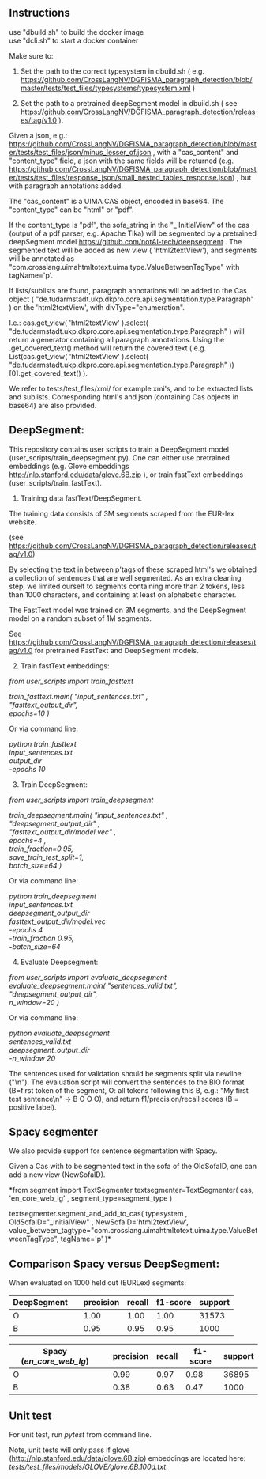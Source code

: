 
Instructions
------------

use "dbuild.sh" to build the docker image <br />
use "dcli.sh" to start a docker container

Make sure to:

1) Set the path to the correct typesystem in dbuild.sh ( e.g. https://github.com/CrossLangNV/DGFISMA_paragraph_detection/blob/master/tests/test_files/typesystems/typesystem.xml )

2) Set the path to a pretrained deepSegment model in dbuild.sh ( see https://github.com/CrossLangNV/DGFISMA_paragraph_detection/releases/tag/v1.0 ).

Given a json, e.g.: https://github.com/CrossLangNV/DGFISMA_paragraph_detection/blob/master/tests/test_files/json/minus_lesser_of.json , with a "cas_content" and "content_type" field, a json with the same fields will be returned (e.g. https://github.com/CrossLangNV/DGFISMA_paragraph_detection/blob/master/tests/test_files/response_json/small_nested_tables_response.json) , but with paragraph annotations added. 

The "cas_content" is a UIMA CAS object, encoded in base64. The "content_type" can be "html" or "pdf". 

If the content_type is "pdf", the sofa_string in the "_ InitialView" of the cas (output of a pdf parser, e.g. Apache Tika) will be segmented by a pretrained deepSegment model https://github.com/notAI-tech/deepsegment . The segmented text will be added as new view ( 'html2textView'), and segments will be annotated as "com.crosslang.uimahtmltotext.uima.type.ValueBetweenTagType" with tagName='p'.

If lists/sublists are found, paragraph annotations will be added to the Cas object ( "de.tudarmstadt.ukp.dkpro.core.api.segmentation.type.Paragraph" ) on the 'html2textView', with divType="enumeration".

I.e.: cas.get_view( 'html2textView' ).select( "de.tudarmstadt.ukp.dkpro.core.api.segmentation.type.Paragraph" ) will return a generator containing all paragraph annotations. Using the .get_covered_text() method will return the covered text ( e.g. List(cas.get_view( 'html2textView' ).select( "de.tudarmstadt.ukp.dkpro.core.api.segmentation.type.Paragraph" ))[0].get_covered_text() ).

We refer to tests/test_files/xmi/ for example xmi's, and to be extracted lists and sublists. Corresponding html's and json (containing Cas objects in base64) are also provided.


## DeepSegment:

This repository contains user scripts to train a DeepSegment model (user_scripts/train_deepsegment.py). One can either use pretrained embeddings (e.g. Glove embeddings http://nlp.stanford.edu/data/glove.6B.zip ), or train fastText embeddings (user_scripts/train_fastText).


1) Training data fastText/DeepSegment. 

The training data consists of 3M segments scraped from the EUR-lex website. 

(see https://github.com/CrossLangNV/DGFISMA_paragraph_detection/releases/tag/v1.0)

By selecting the text in between p'tags of these scraped html's we obtained a collection of sentences that are well segmented. As an extra cleaning step, we limited ourself to segments containing more than 2 tokens, less than 1000 characters, and containing at least on alphabetic character.

The FastText model was trained on 3M segments, and the DeepSegment model on a random subset of 1M segments. 

See https://github.com/CrossLangNV/DGFISMA_paragraph_detection/releases/tag/v1.0 for pretrained FastText and DeepSegment models.


2) Train fastText embeddings:

*from user_scripts import train_fasttext*

*train_fasttext.main( "input_sentences.txt" , \
                    "fasttext_output_dir",\
                    epochs=10 )*

Or via command line:

*python train_fasttext \
input_sentences.txt \
output_dir \
-epochs 10*

3) Train DeepSegment:

*from user_scripts import train_deepsegment*

*train_deepsegment.main( "input_sentences.txt" , \
                        "deepsegment_output_dir" , \
                       "fasttext_output_dir/model.vec"  , \
                       epochs=4 ,\
                       train_fraction=0.95, \
                       save_train_test_split=1, \
                       batch_size=64 )*

Or via command line:

*python train_deepsegment \
input_sentences.txt \
deepsegment_output_dir \
fasttext_output_dir/model.vec \
-epochs 4 \
-train_fraction 0.95, \
-batch_size=64*

4) Evaluate Deepsegment:

*from user_scripts import evaluate_deepsegment
evaluate_deepsegment.main( "sentences_valid.txt", \
                          "deepsegment_output_dir", \
                          n_window=20 )*
                
Or via command line:

*python evaluate_deepsegment \
sentences_valid.txt \
deepsegment_output_dir \
-n_window 20*

The sentences used for validation should be segments split via newline ("\n"). The evaluation script will convert the sentences to the BIO format (B=first token of the segment, O: all tokens following this B, e.g.: "My first test sentence\n" -> B O O O), and return f1/precision/recall scores (B = positive label).

## Spacy segmenter

We also provide support for sentence segmentation with Spacy.

Given a Cas with to be segmented text in the sofa of the OldSofaID, one can add a new view (NewSofaID). 

*from segment import TextSegmenter
textsegmenter=TextSegmenter( cas, 'en_core_web_lg' , segment_type=segment_type )

textsegmenter.segment_and_add_to_cas( typesystem , OldSofaID="_InitialView" , NewSofaID='html2textView', \
                              value_between_tagtype="com.crosslang.uimahtmltotext.uima.type.ValueBetweenTagType", tagName='p' )*


## Comparison Spacy versus DeepSegment:

When evaluated on 1000 held out (EURLex) segments:


DeepSegment |  | precision | recall | f1-score | support |
--- | --- | --- | --- |--- |--- |
O | | 1.00 | 1.00 | 1.00 | 31573 | 
B | | 0.95 | 0.95 | 0.95 | 1000 | 


Spacy (*en_core_web_lg*) |  | precision | recall | f1-score | support |
--- | --- | --- | --- |--- |--- |
O | | 0.99 | 0.97 | 0.98 | 36895 | 
B | | 0.38 | 0.63 | 0.47 | 1000 | 


## Unit test

For unit test, run *pytest* from command line. 

Note, unit tests will only pass if glove (http://nlp.stanford.edu/data/glove.6B.zip) embeddings are located here: *tests/test_files/models/GLOVE/glove.6B.100d.txt*. 

